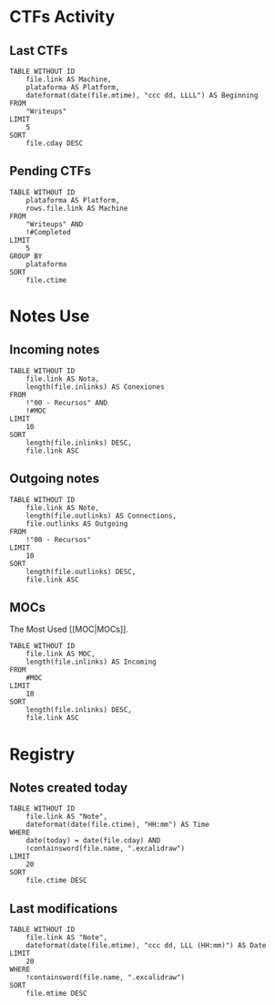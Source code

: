 # CTFs Activity
## Last CTFs

```dataview
TABLE WITHOUT ID
	file.link AS Machine,
	plataforma AS Platform,
	dateformat(date(file.mtime), "ccc dd, LLLL") AS Beginning
FROM
	"Writeups"
LIMIT
	5
SORT
	file.cday DESC
```

## Pending CTFs 

```dataview
TABLE WITHOUT ID
    plataforma AS Platform,
	rows.file.link AS Machine
FROM
    "Writeups" AND
	!#Completed
LIMIT
	5
GROUP BY
    plataforma
SORT
	file.ctime
```

# Notes Use

## Incoming notes
```dataview
TABLE WITHOUT ID
    file.link AS Nota,
    length(file.inlinks) AS Conexiones
FROM
    !"00 - Recursos" AND
    !#MOC
LIMIT
	10
SORT
    length(file.inlinks) DESC,
    file.link ASC
```

## Outgoing notes
```dataview
TABLE WITHOUT ID
    file.link AS Note,
    length(file.outlinks) AS Connections,
    file.outlinks AS Outgoing
FROM
    !"00 - Recursos"
LIMIT
	10
SORT
    length(file.outlinks) DESC,
    file.link ASC
```

## MOCs
The Most Used [[MOC|MOCs]].
```dataview
TABLE WITHOUT ID
    file.link AS MOC,
    length(file.inlinks) AS Incoming
FROM
    #MOC 
LIMIT
	10
SORT
    length(file.inlinks) DESC,
    file.link ASC
```


# Registry

## Notes created today
```dataview
TABLE WITHOUT ID
    file.link AS "Note",
    dateformat(date(file.ctime), "HH:mm") AS Time
WHERE
    date(today) = date(file.cday) AND
	!containsword(file.name, ".excalidraw")
LIMIT
	20
SORT
	file.ctime DESC
```


## Last modifications

```dataview
TABLE WITHOUT ID
    file.link AS "Note",
    dateformat(date(file.mtime), "ccc dd, LLL (HH:mm)") AS Date
LIMIT
	20
WHERE
	!containsword(file.name, ".excalidraw")
SORT
	file.mtime DESC
```
